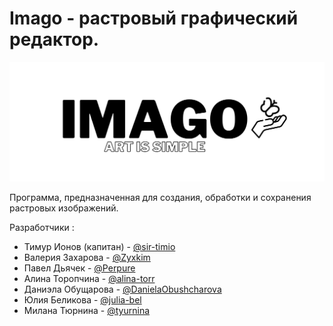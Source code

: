 # Imago - растровый графический редактор.

![](img/logo_readme.png)

Программа, предназначенная для создания, обработки и сохранения растровых изображений.

Разработчики :

* Тимур Ионов (капитан) - [@sir-timio](https://github.com/sir-timio)
* Валерия Захарова - [@Zyxkim](https://github.com/Zyxkim)
* Павел Дьячек - [@Perpure](https://github.com/Perpure)
* Алина Торопчина - [@alina-torr](https://github.com/alina-torr)
* Даниэла Обущарова - [@DanielaObushcharova](https://github.com/DanielaObushcharova)
* Юлия Беликова - [@julia-bel](https://github.com/julia-bel)
* Милана Тюрнина - [@tyurnina](https://github.com/tyurnina)
